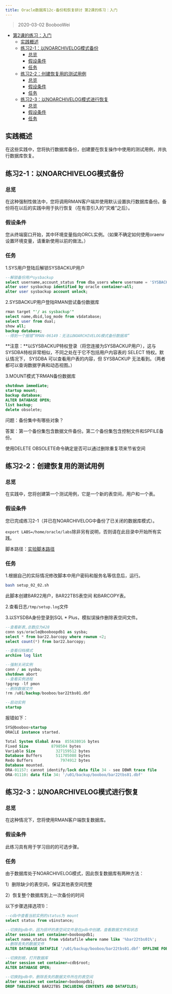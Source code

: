 ```yaml
---
title: Oracle数据库12c-备份和恢复研讨 第2课的练习：入门
---
```



> 2020-03-02 BoobooWei

<!-- MDTOC maxdepth:6 firsth1:1 numbering:0 flatten:0 bullets:1 updateOnSave:1 -->

- [第2课的练习：入门](#第2课的练习：入门)   
   - [实践概述](#实践概述)   
   - [练习2-1：以NOARCHIVELOG模式备份](#练习2-1：以noarchivelog模式备份)   
      - [总览](#总览)   
      - [假设条件](#假设条件)   
      - [任务](#任务)   
   - [练习2-2：创建恢复用的测试用例](#练习2-2：创建恢复用的测试用例)   
      - [总览](#总览)   
      - [假设条件](#假设条件)   
      - [任务](#任务)   
   - [练习2-3：以NOARCHIVELOG模式进行恢复](#练习2-3：以noarchivelog模式进行恢复)   
      - [总览](#总览)   
      - [假设条件](#假设条件)   
      - [任务](#任务)   

<!-- /MDTOC -->

## 实践概述

在这些实践中，您将执行数据库备份，创建要在恢复操作中使用的测试用例，并执行数据库恢复。

## 练习2-1：以NOARCHIVELOG模式备份

### 总览

在这种强制性做法中，您将调用RMAN客户端并使用默认设置执行数据库备份。备份将在以后的实践中用于执行恢复（在有意引入的“灾难”之后）。

### 假设条件

您从终端窗口开始，其中环境变量指向ORCL实例。（如果不确定如何使用oraenv设置环境变量，请重新使用以前的做法。）

### 任务

1.SYS用户登陆后解锁SYSBACKUP用户

```sql
--解锁备份用户sysbackup
select username,account_status from dba_users where username = 'SYSBACKUP';
alter user sysbackup identified by oracle container=all;
alter user sysbackup account unlock;
```

2.SYSBACKUP用户登陆RMAN尝试备份数据库

```sql
rman target "'/ as sysbackup'"
select name,dbid,log_mode from v$database;
select user from dual;
show all;
backup database;
--得到一个报错“RMAN-06149：无法以NOARCHIVELOG模式备份数据库”
```

**注意：**以SYSBACKUP特权登录（将您连接为SYSBACKUP用户），这与SYSDBA特权非常相似，不同之处在于它不包括用户内容表的 SELECT 特权。默认情况下， SYSDBA 可以查看用户表的内容，但 SYSBACKUP 无法看到。（两者都可以查询数据字典和动态视图。）

 3.MOUNT模式下RMAN备份数据库

```sql
shutdown immediate;
startup mount;
backup database;
ALTER DATABASE OPEN;
list backup;
delete obsolete;
```

问题：备份集中有哪些对象？

答案：第一个备份集包含数据文件备份。第二个备份集包含控制文件和SPFILE备份。

使用DELETE OBSOLETE命令确定是否可以通过删除重复项来节省空间

## 练习2-2：创建恢复用的测试用例

### 总览

在实践中，您将创建第一个测试用例，它是一个新的表空间，用户和一个表。

### 假设条件

您已完成练习2-1（并已在NOARCHIVELOG中备份了已关闭的数据库模式）。

`export LABS=/home/oracle/labs`除非另有说明，否则请在此目录中开始所有实践。

脚本路径：[实验脚本路径](labs)

### 任务

1.根据自己的实际情况修改脚本中用户密码和服务名等信息后，运行。

```bash
bash setup_02_02.sh
```

此脚本创建BAR22用户，BAR22TBS表空间 和BARCOPY表。

2.查看日志`/tmp/setup.log`文件

3.以SYSDBA身份登录到SQL * Plus，模拟误操作删除表空间文件。

```sql
--查看新表,总数应为428
conn sys/oracle@booboopdb1 as sysba;
select * from bar22.barcopy where rownum <2;
select count(*) from bar22.barcopy;

--查看归档模式
archive log list

--强制关闭实例
conn / as sysba;
shutdown abort
--查看实例进程
!pgrep -lf pmon
--删除数据文件
!rm /u01/backup/booboo/bar22tbs01.dbf

--启动实例
startup
```

 报错如下：

```sql
SYS@booboo>startup
ORACLE instance started.

Total System Global Area  855638016 bytes
Fixed Size		    8798504 bytes
Variable Size		  327159512 bytes
Database Buffers	  511705088 bytes
Redo Buffers		    7974912 bytes
Database mounted.
ORA-01157: cannot identify/lock data file 34 - see DBWR trace file
ORA-01110: data file 34: '/u01/backup/booboo/bar22tbs01.dbf'
```



## 练习2-3：以NOARCHIVELOG模式进行恢复

### 总览

在这种情况下，您将使用RMAN客户端恢复数据库。

### 假设条件

此练习具有用于学习目的的可选步骤。

### 任务

由于数据库处于NOARCHIVELOG模式，因此恢复数据库有两种方法：

1）删除缺少的表空间，保证其他表空间完整

2）恢复整个数据库到上一次备份的时间

以下步骤选择选项1)：

```sql
--cdb中查看当前实例的status为 mount
select status from v$instance;

--切换到pdb中，因为损坏的表空间文件是在pdb中创建。查看数据文件和状态
alter session set container=booboopdb1;
select name,status from v$datafile where name like '%bar22tbs01%';
--删除丢失的数据文件
ALTER DATABASE DATAFILE '/u01/backup/booboo/bar22tbs01.dbf' OFFLINE FOR DROP;

--切换到根，打开数据库
alter session set container=cdb$root;
ALTER DATABASE OPEN;

--切换到pdb中，删除丢失的数据文件所在的表空间
alter session set container=booboopdb1;
DROP TABLESPACE BAR22TBS INCLUDING CONTENTS AND DATAFILES;
```
